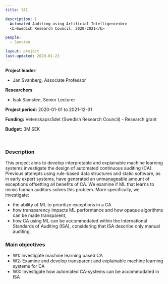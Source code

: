 ```yaml
---
title: 3AI

description: |
  Automated Auditing using Artificial Intelligence<br>
  <b>Swedish Research Council: 2020-2021</b>

people:
  - Samsten

layout: project
last-updated: 2020-01-23
---
```


**Project leader**:
- Jan Svanberg, Associate Professor

**Researchers**
- Isak Samsten, Senior Lecturer

**Project period:** 2020-01-01 to 2021-12-31

**Funding:** Vetenskapsrådet (Swedish Research Council) - Research grant

**Budget:** 3M SEK

<!-- [![EXTREMUM](http://img.youtube.com/vi/2Bp0-3XsUWk/0.jpg)](https://youtu.be/2Bp0-3XsUWk "EXTREMUM" ){:target="_blank"} -->

<br>

### Description

This project aims to develop interpretable and explainable machine learning systems investigate the design of automated continuous auditing (CA). Previous attempts using rule-based data structures and static software, as in early expert systems, have generated an unmanageable amount of exceptions offsetting all benefits of CA. We examine if ML that learns to mimic human auditors solves this problem. More specifically, we investigate:

- the ability of ML to prioritize exceptions in a CA
- how transparency impacts ML performance and how opaque algorithms can be made transparent,
- how CA using ML can be accommodated within the International Standards of Auditing (ISA), considering that ISA describe only manual auditing.


### Main objectives

- W1: Investigate machine learning based CA
- W2: Examine and develop transparent and explainable machine learning systems for CA
- W3: Investigate how automated CA-systems can be accommodated in ISA


